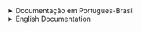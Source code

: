 <details>
<summary style="font-size:14px">Documentação em Portugues-Brasil</summary>
<p>

# § memória

``` c
int32_t mem[INT16_MAX];
``` 

|  estrutura da memória  | tamanho (hex)  |
|------------------------|----------------|
| memória de dados       | 0000  - 1110   |
| memória de instruções  | 1110  - ffff   |

essa maquina virtual usa uma **memória de 32 bits** e **16 bits para endereços**

exemplo:
``` c
// address    contents
mem[0x0000] = 00030001;
mem[0x0001] = 00010000;
``` 
os endereços podem ir de 0000 à ffff enquanto seus conteúdos podem ir de 00000000 à ffffffff

### por que os endereços são organizados assim?
porque as instruções usam **16 para o opcode** e **16 bits para o operando**, portanto, uma instrução tipo: *jmp 1112* pode apenas usar 16 bits como parâmetro, e pode ser representada na memória da seguinte maneira:

``` c
mem[0x0000] = 000d1112;   // jmp 0x1112
``` 
sendo *000d* o valor do opcode JMP e *1112* sendo seu parâmetro 

# § registradores 
``` c
// registers
struct reg {
    int32_t pc, cir, mar, mbr, acc;
} reg;
```

essa maquina virtual usa 5 registradores.
- pc = contador de programa (program counter)
- cir = registrador de instrução atual (current instruction register)
- mar = registrador de endereço de memoria (memory address register)
- acc = acumulador (accumulator)

existe também um "registrador" extra que serve para apontar o estado da máquina (ligada ou desligada)
``` c
bool running = true;
```
>  ele é definido com o valor *true* por padrão 

# § instruções 

### LDA
- LDA significa "Load Accumulator" - carregar acumulador
- recebe um endereço como parâmetro e carrega o acumulador com o valor que estiver naquele endereço 
### STO
- STO significa "Store" - armazenar
- recebe um endereço como parâmetro e carrega o acumulador com o valor neste endereço 
### CLA
- CLA significa "Clear Accumulator" - limpar acumulador
- não recebe nenhum parâmetro e limpa o registrador, deixando seu valor igual a 0

### ADD
- ADD significa "Add"
- recebe um endereço como parâmetro e soma o acumulador com o valor deste endereço 
### SUB
- SUB significa "Subtract"
- recebe um endereço como parâmetro e subtrai o acumulador com o valor deste endereço
### MUL
- MUL significa "Multiply"
- recebe um endereço como parâmetro e multiplica o acumulador com o valor deste endereço
### DIV
- DIV significa "Divide"
- recebe um endereço como parâmetro e divide o acumulador com o valor deste endereço

### AND
- AND significa "logical AND"
- recebe um endereço como parâmetro e efetua um AND(&) no acumulador com o valor deste endereço 
### OR
- OR significa "logical OR"
- recebe um endereço como parâmetro e efetua um OR(|) no acumulador com o valor deste endereço 
### XOR
- XOR significa "Exclusive OR"
- recebe um endereço como parâmetro e efetua um XOR(^) no acumulador com o valor deste endereço 

### SHL
- SHL significa "Shift Left" - deslocar para a esquerda
- recebe um endereço como parâmetro e deslocamento pra esquerda o acumulador com o valor deste endereço 
### SHR
- SHR significa "Shift Right" - deslocar para a direita
- recebe um endereço como parâmetro and desloca pra direira o acumulador com o valor deste endereço 

### JMP
- JMP significa "Jump" - saltar 
- recebe um endereço como parâmetro and sets the PC to point to that address
### JGE
- JGE significa "Jump if Greater or Equal" - saltar se maior ou igual 
- recebe um endereço como parâmetro e aponta o PC para o valor do acumulador se o valor do acumulador for maior ou igual a 0
### JNE
- JNE significa "Jump if Not Equal" - saltar se não for igual
- recebe um endereço como parâmetro e aponta o PC para o valor do acumulador se o valor do acumulador for diferente de 0
### JAC
- JAC significa "Jump Accumulator" - saltar para o acumulador 
- não recebe nenhum parâmetro e aponta o PC para o valor do acumulador

<img src="img/table.jpg">

</p></details>




<details>
<summary style="font-size:14px">English Documentation</summary>
<p>

# § memory

``` c
int32_t mem[INT16_MAX];
``` 

|  memory structure  | range (in hex) |
|--------------------|----------------|
| data memory        | 0000  - 1110   |
| instruction memory | 1110  - ffff   |

this virtual machine uses a **32 bit memory** with **16 bit addresses**

example:
``` c
// address    contents
mem[0x0000] = 00030001;
mem[0x0001] = 00010000;
``` 
addresses can range from 0000 to ffff while the contents of each address can range from 00000000 to ffffffff

### why are addresses organized like this?
because instructions have **16 bits for opcode** and **16 bits for operand**, thus, an instruction like *jmp 1112* can only take 16 bits as parameter, and can be represented in memory as:

``` c
mem[0x0000] = 000d1112;   // jmp 0x1112
``` 
with *000d* being the value for the opcode JMP and *1112* as being the location in memory to where to jump

# § registers
``` c
// registers
struct reg {
    int32_t pc, cir, mar, mbr, acc;
} reg;
```

this virtual machine has 5 registers.
- pc = program counter
- cir = current instruction register
- mar = memory address register
- acc = accumulator

there is also an additional "register" that just points out whether the machine is running or not 
``` c
bool running = true;
```
>  it is deffined to be true by default

# § instructions 
### LDA
- LDA stands for "Load Accumulator"
- it receives an address as parameter and loads the accumulator with the value located at that address
### STO
- STO stands for "Store"
- it receives an address as parameter and loads that address with the value inside the accumulator
### CLA
- CLA stands for "Clear Accumulator"
- it receives no parameter and clears the accumulator, setting it's value to 0

### ADD
- ADD stands for "Add"
- it receives an address as parameter and adds the accumulator with the value located at that address
### SUB
- SUB stands for "Subtract"
- it receives an address as parameter and subtracts the accumulator with the value located at that address
### MUL
- MUL stands for "Multiply"
- it receives an address as parameter and multiplies the accumulator with the value located at that address
### DIV
- DIV stands for "Divide"
- it receives an address as parameter and divides the accumulator with the value located at that address

### AND
- AND stands for "logical AND"
- it receives an address as parameter and ands(&) the accumulator with the value located at that address
### OR
- OR stands for "logical OR"
- it receives an address as parameter and ors(|) the accumulator with the value located at that address
### XOR
- XOR stands for "Exclusive OR"
- it receives an address as parameter and xors(^) the accumulator with the value located at that address

### SHL
- SHL stands for "Shift Left"
- it receives an address as parameter and shifts the accumulator to the left with the value located at that address
### SHR
- SHR stands for "Shift Right"
- it receives an address as parameter and shifts the accumulator to the right with the value located at that address

### JMP
- JMP stands for "Jump"
- it receives an address as parameter and sets the PC to point to that address
### JGE
- JGE stands for "Jump if Greater or Equal"
- it receives an address as parameter and sets the PC to point to that address if the accumulator is greater or equal to 0
### JNE
- JNE stands for "Jump if Not Equal"
- it receives an address as parameter and sets the PC to point to that address if the accumulator is different than 0
### JAC
- JAC stands for "Jump Accumulator"
- it receives no parameter and sets the PC to point to the accumulator

<img src="img/table.jpg">

</p></details>
